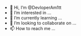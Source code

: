 - 👋 Hi, I’m @DevloperAm1tt
- 👀 I’m interested in ...
- 🌱 I’m currently learning ...
- 💞️ I’m looking to collaborate on ...
- 📫 How to reach me ...

<!---
DevloperAm1tt/DevloperAm1tt is a ✨ special ✨ repository because its `README.md` (this file) appears on your GitHub profile.
You can click the Preview link to take a look at your changes.
--->
